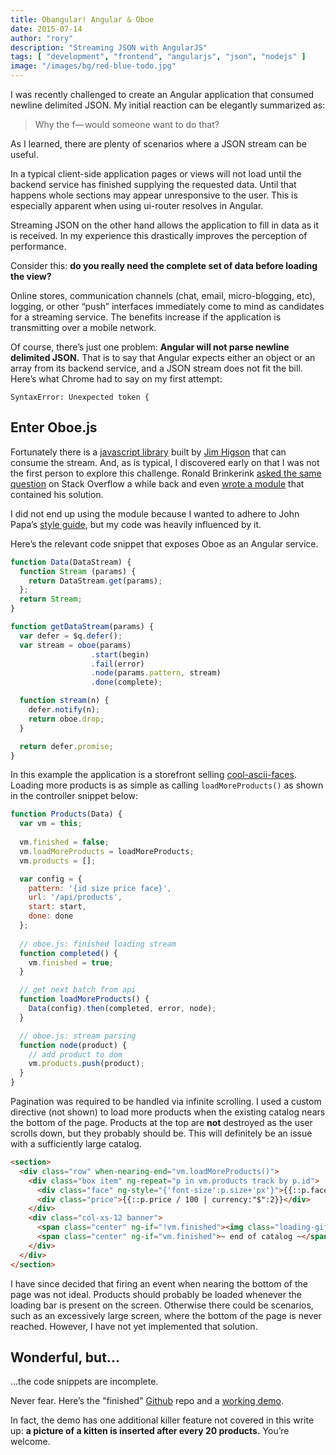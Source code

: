 ```yaml
---
title: Obangular! Angular & Oboe
date: 2015-07-14
author: "rory"
description: "Streaming JSON with AngularJS"
tags: [ "development", "frontend", "angularjs", "json", "nodejs" ]
image: "/images/bg/red-blue-todo.jpg"
---
```


I was recently challenged to create an Angular application that consumed newline delimited JSON. My initial reaction can be elegantly summarized as:

> Why the f— would someone want to do that?

As I learned, there are plenty of scenarios where a JSON stream can be useful.

In a typical client-side application pages or views will not load until the backend service has finished supplying the requested data. Until that happens whole sections may appear unresponsive to the user. This is especially apparent when using ui-router resolves in Angular.

Streaming JSON on the other hand allows the application to fill in data as it is received. In my experience this drastically improves the perception of performance.

Consider this: **do you really need the complete set of data before loading the view?**

Online stores, communication channels (chat, email, micro-blogging, etc), logging, or other “push” interfaces immediately come to mind as candidates for a streaming service. The benefits increase if the application is transmitting over a mobile network.

Of course, there’s just one problem: **Angular will not parse newline delimited JSON.** That is to say that Angular expects either an object or an array from its backend service, and a JSON stream does not fit the bill. Here’s what Chrome had to say on my first attempt:

```
SyntaxError: Unexpected token {
```

## Enter Oboe.js

Fortunately there is a [javascript library](http://oboejs.com/) built by [Jim Higson](https://twitter.com/jimhigson) that can consume the stream. And, as is typical, I discovered early on that I was not the first person to explore this challenge. Ronald Brinkerink [asked the same question](http://stackoverflow.com/questions/25567864/a-solution-for-streaming-json-using-oboe-js-in-angularjs) on Stack Overflow a while back and even [wrote a module](https://github.com/RonB/angular-oboe) that contained his solution.

I did not end up using the module because I wanted to adhere to John Papa’s [style guide](https://github.com/johnpapa/angular-styleguide), but my code was heavily influenced by it.

Here’s the relevant code snippet that exposes Oboe as an Angular service.

```javascript
function Data(DataStream) {
  function Stream (params) {
    return DataStream.get(params);
  };
  return Stream;
}

function getDataStream(params) {
  var defer = $q.defer();
  var stream = oboe(params)
                  .start(begin)
                  .fail(error)
                  .node(params.pattern, stream)
                  .done(complete);

  function stream(n) {
    defer.notify(n);
    return oboe.drop;
  }

  return defer.promise;
}
```

In this example the application is a storefront selling [cool-ascii-faces](https://github.com/maxogden/cool-ascii-faces). Loading more products is as simple as calling `loadMoreProducts()` as shown in the controller snippet below:

```javascript
function Products(Data) {
  var vm = this;
  
  vm.finished = false;
  vm.loadMoreProducts = loadMoreProducts;
  vm.products = [];

  var config = {
    pattern: '{id size price face}',
    url: '/api/products',
    start: start,
    done: done
  };
  
  // oboe.js: finished loading stream
  function completed() {
    vm.finished = true;
  }

  // get next batch from api
  function loadMoreProducts() {
    Data(config).then(completed, error, node);
  }

  // oboe.js: stream parsing
  function node(product) {
    // add product to dom
    vm.products.push(product);
  }
}
```

Pagination was required to be handled via infinite scrolling. I used a custom directive (not shown) to load more products when the existing catalog nears the bottom of the page. Products at the top are **not** destroyed as the user scrolls down, but they probably should be. This will definitely be an issue with a sufficiently large catalog.

```html
<section>
  <div class="row" when-nearing-end="vm.loadMoreProducts()">
    <div class="box item" ng-repeat="p in vm.products track by p.id">
      <div class="face" ng-style="{'font-size':p.size+'px'}">{{::p.face}}</div>
      <div class="price">{{::p.price / 100 | currency:"$":2}}</div>
    </div>
    <div class="col-xs-12 banner">
      <span class="center" ng-if="!vm.finished"><img class="loading-gif" src="/styles/images/loading.gif"/> loading...</span>
      <span class="center" ng-if="vm.finished">~ end of catalog ~</span> 
    </div>
  </div>
</section>
```

I have since decided that firing an event when nearing the bottom of the page was not ideal. Products should probably be loaded whenever the loading bar is present on the screen. Otherwise there could be scenarios, such as an excessively large screen, where the bottom of the page is never reached. However, I have not yet implemented that solution.

## Wonderful, but...

...the code snippets are incomplete.

Never fear. Here’s the "finished" [Github](https://github.com/rorygarand/discount-ascii-warehouse) repo and a [working demo](http://ascii.rorygarand.com/).

In fact, the demo has one additional killer feature not covered in this write up: **a picture of a kitten is inserted after every 20 products.** You’re welcome.